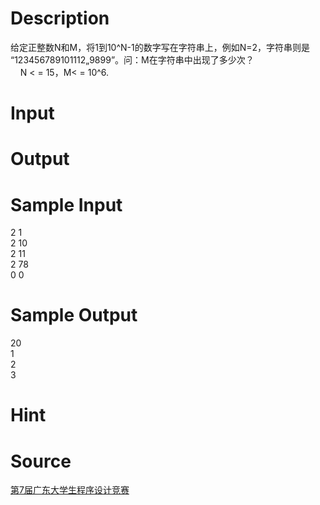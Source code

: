 
# Description

<div class="content"><p>给定正整数N和M，将1到10^N-1的数字写在字符串上，例如N=2，字符串则是<br/>
“123456789101112„9899”。问：M在字符串中出现了多少次？ <br/>
    N &lt; = 15，M&lt; = 10^6.</p></div>

# Input

<div class="content"></div>

# Output

<div class="content"></div>

# Sample Input

<div class="content"><span class="sampledata">2 1 <br/>
2 10 <br/>
2 11 <br/>
2 78 <br/>
0 0 </span></div>

# Sample Output

<div class="content"><span class="sampledata">20 <br/>
1 <br/>
2 <br/>
3 </span></div>

# Hint

<div class="content"><p></p></div>

# Source

<div class="content"><p><a href="problemset.php?search=第7届广东大学生程序设计竞赛">第7届广东大学生程序设计竞赛</a></p></div>

